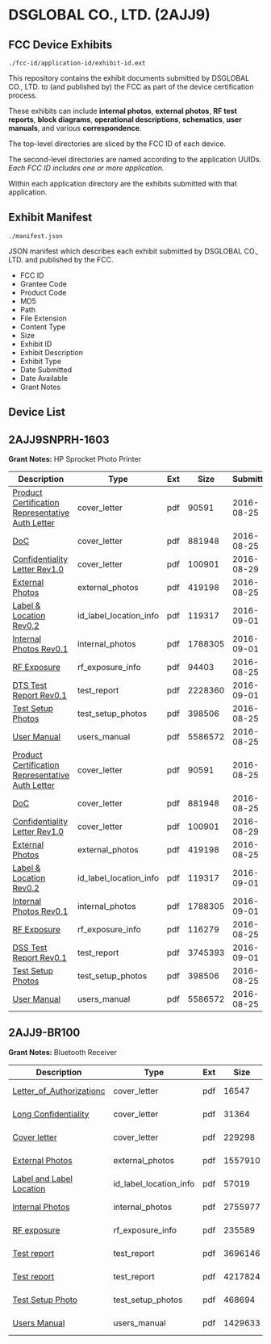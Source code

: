 # DSGLOBAL CO., LTD. (2AJJ9)
## FCC Device Exhibits

```
./fcc-id/application-id/exhibit-id.ext
```

This repository contains the exhibit documents submitted by DSGLOBAL CO., LTD. to (and published by) the FCC as part of the device certification process.

These exhibits can include **internal photos**, **external photos**, **RF test reports**, **block diagrams**, **operational descriptions**, **schematics**, **user manuals**, and various **correspondence**.

The top-level directories are sliced by the FCC ID of each device.

The second-level directories are named according to the application UUIDs. *Each FCC ID includes one or more application.*

Within each application directory are the exhibits submitted with that application. 

## Exhibit Manifest

```
./manifest.json
```

JSON manifest which describes each exhibit submitted by DSGLOBAL CO., LTD. and published by the FCC.

- FCC ID
- Grantee Code
- Product Code
- MD5
- Path
- File Extension
- Content Type
- Size
- Exhibit ID
- Exhibit Description
- Exhibit Type
- Date Submitted
- Date Available
- Grant Notes

## Device List
## 2AJJ9SNPRH-1603
**Grant Notes:** HP Sprocket Photo Printer

| Description | Type | Ext | Size | Submitted | Available |
| ----------- | ---- | --- | ---- | --------- | --------- |
| [Product Certification Representative Auth Letter](2AJJ9SNPRH-1603/f58856c9172c6870f52ee6c7a205207f/3112264.pdf) | cover_letter | pdf | 90591 | 2016-08-25 | 2016-08-25 |
| [DoC](2AJJ9SNPRH-1603/f58856c9172c6870f52ee6c7a205207f/3112266.pdf) | cover_letter | pdf | 881948 | 2016-08-25 | 2016-08-25 |
| [Confidentiality Letter Rev1.0](2AJJ9SNPRH-1603/f58856c9172c6870f52ee6c7a205207f/3115539.pdf) | cover_letter | pdf | 100901 | 2016-08-29 | 2016-08-25 |
| [External Photos](2AJJ9SNPRH-1603/f58856c9172c6870f52ee6c7a205207f/3112274.pdf) | external_photos | pdf | 419198 | 2016-08-25 | 2017-02-21 |
| [Label & Location Rev0.2](2AJJ9SNPRH-1603/f58856c9172c6870f52ee6c7a205207f/3120553.pdf) | id_label_location_info | pdf | 119317 | 2016-09-01 | 2016-08-25 |
| [Internal Photos Rev0.1](2AJJ9SNPRH-1603/f58856c9172c6870f52ee6c7a205207f/3120552.pdf) | internal_photos | pdf | 1788305 | 2016-09-01 | 2017-02-21 |
| [RF Exposure](2AJJ9SNPRH-1603/f58856c9172c6870f52ee6c7a205207f/3112284.pdf) | rf_exposure_info | pdf | 94403 | 2016-08-25 | 2016-08-25 |
| [DTS Test Report Rev0.1](2AJJ9SNPRH-1603/f58856c9172c6870f52ee6c7a205207f/3120551.pdf) | test_report | pdf | 2228360 | 2016-09-01 | 2016-08-25 |
| [Test Setup Photos](2AJJ9SNPRH-1603/f58856c9172c6870f52ee6c7a205207f/3112270.pdf) | test_setup_photos | pdf | 398506 | 2016-08-25 | 2017-02-21 |
| [User Manual](2AJJ9SNPRH-1603/f58856c9172c6870f52ee6c7a205207f/3112276.pdf) | users_manual | pdf | 5586572 | 2016-08-25 | 2017-02-21 |
| [Product Certification Representative Auth Letter](2AJJ9SNPRH-1603/a937b2167e8bdfd9fcc4ea18a80bb356/3112264.pdf) | cover_letter | pdf | 90591 | 2016-08-25 | 2016-08-25 |
| [DoC](2AJJ9SNPRH-1603/a937b2167e8bdfd9fcc4ea18a80bb356/3112266.pdf) | cover_letter | pdf | 881948 | 2016-08-25 | 2016-08-25 |
| [Confidentiality Letter Rev1.0](2AJJ9SNPRH-1603/a937b2167e8bdfd9fcc4ea18a80bb356/3115539.pdf) | cover_letter | pdf | 100901 | 2016-08-29 | 2016-08-25 |
| [External Photos](2AJJ9SNPRH-1603/a937b2167e8bdfd9fcc4ea18a80bb356/3112274.pdf) | external_photos | pdf | 419198 | 2016-08-25 | 2017-02-21 |
| [Label & Location Rev0.2](2AJJ9SNPRH-1603/a937b2167e8bdfd9fcc4ea18a80bb356/3120553.pdf) | id_label_location_info | pdf | 119317 | 2016-09-01 | 2016-08-25 |
| [Internal Photos Rev0.1](2AJJ9SNPRH-1603/a937b2167e8bdfd9fcc4ea18a80bb356/3120552.pdf) | internal_photos | pdf | 1788305 | 2016-09-01 | 2017-02-21 |
| [RF Exposure](2AJJ9SNPRH-1603/a937b2167e8bdfd9fcc4ea18a80bb356/3112271.pdf) | rf_exposure_info | pdf | 116279 | 2016-08-25 | 2016-08-25 |
| [DSS Test Report Rev0.1](2AJJ9SNPRH-1603/a937b2167e8bdfd9fcc4ea18a80bb356/3120548.pdf) | test_report | pdf | 3745393 | 2016-09-01 | 2016-08-25 |
| [Test Setup Photos](2AJJ9SNPRH-1603/a937b2167e8bdfd9fcc4ea18a80bb356/3112270.pdf) | test_setup_photos | pdf | 398506 | 2016-08-25 | 2017-02-21 |
| [User Manual](2AJJ9SNPRH-1603/a937b2167e8bdfd9fcc4ea18a80bb356/3112276.pdf) | users_manual | pdf | 5586572 | 2016-08-25 | 2017-02-21 |
## 2AJJ9-BR100
**Grant Notes:** Bluetooth Receiver

| Description | Type | Ext | Size | Submitted | Available |
| ----------- | ---- | --- | ---- | --------- | --------- |
| [Letter_of_Authorizationc](2AJJ9-BR100/93d17aaeb5f45efa7c8fe238e5069bcd/3652650.pdf) | cover_letter | pdf | 16547 | 2017-11-26 | 2017-11-27 |
| [Long Confidentiality](2AJJ9-BR100/93d17aaeb5f45efa7c8fe238e5069bcd/3652662.pdf) | cover_letter | pdf | 31364 | 2017-11-26 | 2017-11-27 |
| [Cover letter](2AJJ9-BR100/93d17aaeb5f45efa7c8fe238e5069bcd/3652665.pdf) | cover_letter | pdf | 229298 | 2017-11-26 | 2017-11-27 |
| [External Photos](2AJJ9-BR100/93d17aaeb5f45efa7c8fe238e5069bcd/3652656.pdf) | external_photos | pdf | 1557910 | 2017-11-26 | 2018-05-24 |
| [Label and Label Location](2AJJ9-BR100/93d17aaeb5f45efa7c8fe238e5069bcd/3652658.pdf) | id_label_location_info | pdf | 57019 | 2017-11-26 | 2017-11-27 |
| [Internal Photos](2AJJ9-BR100/93d17aaeb5f45efa7c8fe238e5069bcd/3652657.pdf) | internal_photos | pdf | 2755977 | 2017-11-26 | 2018-05-24 |
| [RF exposure](2AJJ9-BR100/93d17aaeb5f45efa7c8fe238e5069bcd/3653068.pdf) | rf_exposure_info | pdf | 235589 | 2017-11-27 | 2017-11-27 |
| [Test report](2AJJ9-BR100/93d17aaeb5f45efa7c8fe238e5069bcd/3652652.pdf) | test_report | pdf | 3696146 | 2017-11-26 | 2017-11-27 |
| [Test report](2AJJ9-BR100/93d17aaeb5f45efa7c8fe238e5069bcd/3652661.pdf) | test_report | pdf | 4217824 | 2017-11-26 | 2017-11-27 |
| [Test Setup Photo](2AJJ9-BR100/93d17aaeb5f45efa7c8fe238e5069bcd/3652659.pdf) | test_setup_photos | pdf | 468694 | 2017-11-26 | 2018-05-24 |
| [Users Manual](2AJJ9-BR100/93d17aaeb5f45efa7c8fe238e5069bcd/3652660.pdf) | users_manual | pdf | 1429633 | 2017-11-26 | 2018-05-24 |
